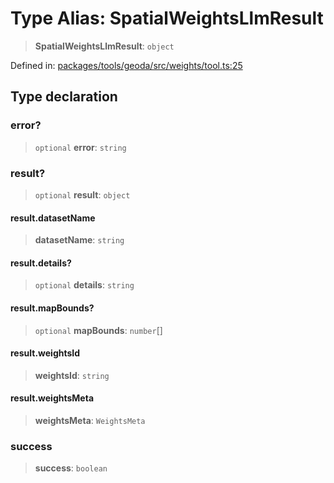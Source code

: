 # Type Alias: SpatialWeightsLlmResult

> **SpatialWeightsLlmResult**: `object`

Defined in: [packages/tools/geoda/src/weights/tool.ts:25](https://github.com/GeoDaCenter/openassistant/blob/0a6a7e7306d75a25dc968b3117f04cb7bd613bec/packages/tools/geoda/src/weights/tool.ts#L25)

## Type declaration

### error?

> `optional` **error**: `string`

### result?

> `optional` **result**: `object`

#### result.datasetName

> **datasetName**: `string`

#### result.details?

> `optional` **details**: `string`

#### result.mapBounds?

> `optional` **mapBounds**: `number`[]

#### result.weightsId

> **weightsId**: `string`

#### result.weightsMeta

> **weightsMeta**: `WeightsMeta`

### success

> **success**: `boolean`
